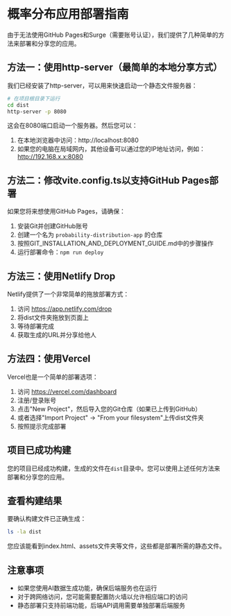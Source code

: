 # 概率分布应用部署指南

由于无法使用GitHub Pages和Surge（需要账号认证），我们提供了几种简单的方法来部署和分享您的应用。

## 方法一：使用http-server（最简单的本地分享方式）

我们已经安装了http-server，可以用来快速启动一个静态文件服务器：

```bash
# 在项目根目录下运行
cd dist
http-server -p 8080
```

这会在8080端口启动一个服务器。然后您可以：
1. 在本地浏览器中访问：http://localhost:8080
2. 如果您的电脑在局域网内，其他设备可以通过您的IP地址访问，例如：http://192.168.x.x:8080

## 方法二：修改vite.config.ts以支持GitHub Pages部署

如果您将来想使用GitHub Pages，请确保：

1. 安装Git并创建GitHub账号
2. 创建一个名为 `probability-distribution-app` 的仓库
3. 按照GIT_INSTALLATION_AND_DEPLOYMENT_GUIDE.md中的步骤操作
4. 运行部署命令：`npm run deploy`

## 方法三：使用Netlify Drop

Netlify提供了一个非常简单的拖放部署方式：

1. 访问 https://app.netlify.com/drop
2. 将dist文件夹拖放到页面上
3. 等待部署完成
4. 获取生成的URL并分享给他人

## 方法四：使用Vercel

Vercel也是一个简单的部署选项：

1. 访问 https://vercel.com/dashboard
2. 注册/登录账号
3. 点击"New Project"，然后导入您的Git仓库（如果已上传到GitHub）
4. 或者选择"Import Project" → "From your filesystem"上传dist文件夹
5. 按照提示完成部署

## 项目已成功构建

您的项目已经成功构建，生成的文件在`dist`目录中。您可以使用上述任何方法来部署和分享您的应用。

## 查看构建结果

要确认构建文件已正确生成：

```bash
ls -la dist
```

您应该能看到index.html、assets文件夹等文件，这些都是部署所需的静态文件。

## 注意事项

- 如果您使用AI数据生成功能，确保后端服务也在运行
- 对于跨网络访问，您可能需要配置防火墙以允许相应端口的访问
- 静态部署只支持前端功能，后端API调用需要单独部署后端服务